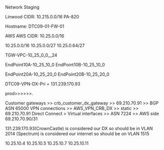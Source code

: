 Network Staging

Linwood CIDR: 10.215.0.0/16
PA-820

Hostname: DTC09-01-FW-01



AWS
AWS CIDR: 10.25.0.0/16

10.25.0.0/16
10.25.0.0/27
10.25.0.64/27

TGW-VPC-10_25_0_0__24


EndPoint10A-10_25_10_0
EndPoint10B-10_25_10_0


EndPoint20A-10_25_20_0
EndPoint20B-10_25_20_0

DTC09-VPN-DX-Pri = 131.239.170.93

prod>>>>>>.

Customer gateways  >> crb_customer_dx_gateway  >> 69.210.70.91 >> BGP ASN 65000
VPN connections >> AWS_VPN_CRB_DX >> static >> 69.210.70.91
Direct Connect > Virtual interfaces >> ASN 7224 >> AWS side 69.210.70.90/31


131.239.170.93(CrownCastle) is considered our DX so should be in VLAN 2014
(Spectrum) is considered our internet so should be on VLAN 1515


10.25.10.4
10.25.10.5
10.25.10.7
10.25.10.11